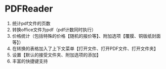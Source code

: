 # PDFReader
1. 统计pdf文件的页数
2. 转换office文件为pdf（pdf计数同时执行）
3. 价格统计（包括特殊的价格【随机的报价等】、附加选项【覆膜、铜版纸封面等】）
4. 在转换的表格加入了上下文菜单【打开文件、打开PDF文件、打开文件夹】
5. 设置【默认的接受文件夹、附加选项的添加】
6. 丰富的快捷键支持
